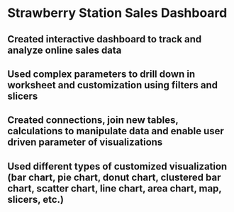 # Strawberry Station Sales Dashboard
## Created interactive dashboard to track and analyze online sales data 
## Used complex parameters to drill down in worksheet and customization using filters and slicers
## Created connections, join new tables, calculations to manipulate data and enable user driven parameter of visualizations
## Used different types of customized visualization (bar chart, pie chart, donut chart, clustered bar chart, scatter chart, line chart, area chart, map, slicers, etc.)

